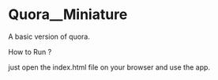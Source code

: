 # Quora__Miniature
A basic version of quora.

How to Run ?

just open the index.html file on your browser and use the app.